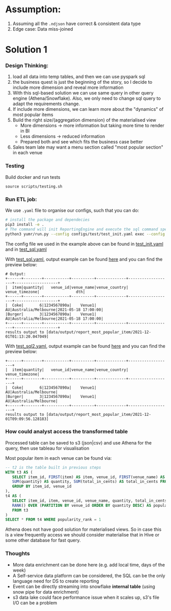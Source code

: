 # Assumption:
1. Assuming all the `.ndjson` have correct & consistent data type
2. Edge case: Data miss-joined


# Solution 1

### Design Thinking:
1. load all data into temp tables, and then we can use pyspark sql 
2. the business quest is just the beginning of the story, so I decide to include 
   more dimension and reveal more information
3. With this sql-based solution we can use same query in other query engine (Athena/Snowflake).
Also, we only need to change sql query to adapt the requirements change.
4. If include more dimensions, we can learn more about the "dynamics" of most popular items
5. Build the right size/(aggregation dimension) of the materialised view
    - More dimensions -> more information but taking more time to render in BI
    - Less dimensions -> reduced information
    - Prepared both and see which fits the business case better
6. Sales team late may want a menu section called "most popular section" in each venue 

### Testing
Build docker and run tests
```
source scripts/testing.sh
```

### Run ETL job:

We use `.yaml` file to organise our configs, such that you can do:

```bash
# install the package and dependecies
pip3 install -e .
# The command will init ReportingEngine and execute the sql command specified in configs/test/test_sql.yaml
python3 yumr/run.py --config configs/test/test_init.yaml exec --config configs/test/test_sql.yaml
```

The config file we used in the example above can be 
found in [test_init.yaml](configs/test/test_init.yaml) 
and in [test_sql.yaml](configs/test/test_sql.yaml)

With [test_sql.yaml](configs/test/test_sql.yaml), 
output example can be found 
[here](data/output_example/sql1) 
and you can find the preview below:
```
# Output:
+------+--------+-----------+----------+-------------+-------------------+-------------------+
|  item|quantity|   venue_id|venue_name|venue_country|     venue_timezone|                dth|
+------+--------+-----------+----------+-------------+-------------------+-------------------+
|  Coke|       6|1234567890a|    Venue1|           AU|Australia/Melbourne|2021-05-18 17:00:00|
|Burger|       3|1234567890a|    Venue1|           AU|Australia/Melbourne|2021-05-18 17:00:00|
+------+--------+-----------+----------+-------------+-------------------+-------------------+
results output to [data/output/report_most_popular_item/2021-12-01T01:13:20.047049]
```

With [test_sql2.yaml](configs/test/test_sql2.yaml), 
output example can be found 
[here](data/output_example/sql2) 
and you can find the preview below:
```
+------+--------+-----------+----------+-------------+-------------------+
|  item|quantity|   venue_id|venue_name|venue_country|     venue_timezone|
+------+--------+-----------+----------+-------------+-------------------+
|  Coke|       6|1234567890a|    Venue1|           AU|Australia/Melbourne|
|Burger|       3|1234567890a|    Venue1|           AU|Australia/Melbourne|
+------+--------+-----------+----------+-------------+-------------------+
results output to [data/output/report_most_popular_item/2021-12-01T09:09:56.128183]
```

### How could analyst access the transformed table

Processed table can be saved to s3 (json|csv) and use Athena for the query,
then use tableau for visualisation

Most popular item in each venue can be found via:
```sql
-- t2 is the table built in previous steps
WITH t3 AS (
   SELECT item_id, FIRST(item) AS item, venue_id, FIRST(venue_name) AS venue_name,
   SUM(quantity) AS quantity, SUM(total_in_cents) AS total_in_cents FROM t2
   GROUP BY item_id, venue_id
),
t4 AS (
   SELECT item_id, item, venue_id, venue_name, quantity, total_in_cents,
   RANK() OVER (PARTITION BY venue_id ORDER BY quantity DESC) AS popularity_rank
   FROM t3
)
SELECT * FROM t4 WHERE popularity_rank = 1
```


Athena does not have good solution for materialised views. So in case this is a view frequently 
access we should consider materialise that in Hive or some other database for fast query.

### Thoughts
- More data enrichment can be done here (e.g. add local time, days of the week)
- A Self-service data platform can be considered, the SQL can be the only language need for DS to create reporting
- Event can be directly streaming into snowflake **internal table** (using snow pipe for data enrichment)
- s3 data lake could face performance issue when it scales up, s3's file I/O can be a problem

